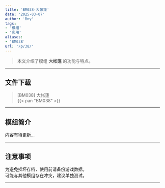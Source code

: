 ```yaml
---
title: 'BM038-大帐篷'
date: '2025-03-07'
author: 'Bny'
tags:
- '模组'
- '实用'
aliases:
- 'BM038'
url: '/p/38/'
---
```


> 本文介绍了模组 **大帐篷** 的功能与特点。

---

## 文件下载

> [BM038] 大帐篷  
{{< pan "BM038" >}}  

---

## 模组简介

>  
内容有待更新...  

---

## 注意事项

>  
为避免损坏存档，使用前请备份游戏数据。  
可能与其他模组存在冲突，建议单独测试。  

---

